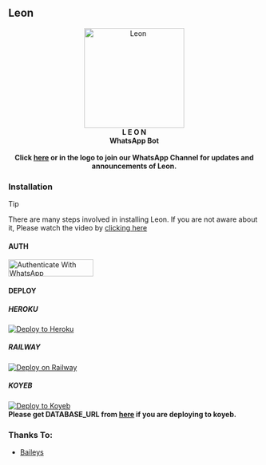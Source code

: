 ## Leon
<p align="center">
  <a href="https://whatsapp.com/channel/0029VaEOj2v1CYoTrXmyaG1s" target="_blank">
  <img src="https://i.ibb.co/wNCbpry/20240101-130819.jpg" alt="Leon" width="200" height="200">
  </a>
  <br>
  <strong>L E O N</strong><br>
  <strong>WhatsApp Bot</strong><br><br>
  <strong>Click <a href="https://whatsapp.com/channel/0029VaEOj2v1CYoTrXmyaG1s" target="_blank">here</a> or in the logo to join our WhatsApp Channel for updates and announcements of Leon.</strong>
</p>

### Installation

> [!TIP]
> There are many steps involved in installing Leon. If you are not aware about it, Please watch the video by [clicking here](https://youtu.be/ogIegusIMLc)

#### AUTH
<a href="https://leonwabot.onrender.com/qr" target="_blank">
  <img src="https://img.shields.io/badge/Authenticate_with_WhatsApp-25D366" alt="Authenticate With WhatsApp" width="170" height="34">
</a>

#### DEPLOY
##### HEROKU
[![Deploy to Heroku](https://www.herokucdn.com/deploy/button.svg)](https://heroku.com/deploy?template=https://github.com/TOXIC-DEVIL/Leon)
##### RAILWAY
[![Deploy on Railway](https://railway.app/button.svg)](https://railway.app/template/1zs3t5)
##### KOYEB
[![Deploy to Koyeb](https://www.koyeb.com/static/images/deploy/button.svg)](https://app.koyeb.com/apps/deploy?repository=github.com%2FTOXIC-DEVIL%2FLeon&type=git&branch=master&builder=dockerfile&name=leon&env[ADMINS]=&env[AUTH_ID]=&env[DATABASE_URL]=&env[PLATFORM]=koyeb&env[PREFIX]=!&env[MODE]=private&env[RBG_API_KEY]=
)<br>
**Please get DATABASE_URL from [here](https://www.cockroachlabs.com/) if you are deploying to koyeb.**

### Thanks To:
- [Baileys](https://github.com/WhiskeySockets/Baileys)
